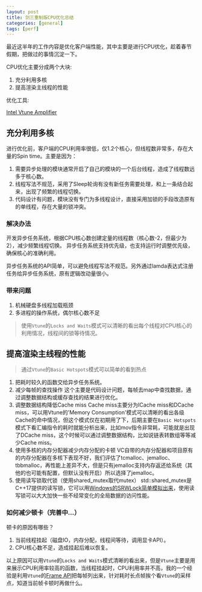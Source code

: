 ```yaml
---
layout: post
title: 剑三重制版CPU优化总结
categories: [general]
tags: [perf]
---
```


最近这半年的工作内容是优化客户端性能，其中主要是进行CPU优化，趁着春节假期，把做过的事情沉淀一下。

CPU优化主要分成两个大块:

1. 充分利用多核
1. 提高渲染主线程的性能

优化工具:

[Intel Vtune Amplifier](https://software.intel.com/en-us/intel-vtune-amplifier-xe/)

## 充分利用多核

进行优化前，客户端的CPU利用率很低，仅1.2个核心，但线程数非常多，存在大量的Spin time。主要是因为：

1. 需要异步处理的模块通常开启了自己的模块的一个后台线程，造成了线程数远多于核心数。
1. 线程写法不规范，采用了Sleep轮询有没有新任务需要处理，和上一条结合起来，出现了频繁的线程切换。
1. 代码设计有问题，模块没有专门为多线程设计，直接采用加锁的手段改造原有的单线程，存在大量的锁冲突。

### 解决办法

开发异步任务系统，根据CPU核心数创建定量的线程数（核心数-2，但最少为2），减少频繁线程切换。
异步任务系统支持优先级，也支持运行时调整优先级，确保核心的准确利用。

异步任务系统的API简单，可以避免线程写法不规范。另外通过lamda表达式注册任务给异步任务系统，原有逻辑改动量很小。

### 带来问题
1. 机械硬盘多线程加载瓶颈
1. 多进程的操作系统，偶尔核心数不足

> 使用`Vtune`的`Locks and Waits`模式可以清晰的看出每个线程对CPU核心的利用情况，线程间的锁等待情况。 

## 提高渲染主线程的性能

> 通过`Vtune`的`Basic Hotspots`模式可以简单的看到热点

1. 把耗时较久的函数交给异步任务系统。
1. 减少每帧的查找操作
    这个主要是代码设计问题，每帧去map中查找数据，通过调整数据结构或缓存查找的结果进行优化。
1. 调整数据结构降低Cache miss
    Cache miss主要分为ICache miss和DCache miss，可以用Vtune的'Memory Consumption'模式可以清晰的看出各级Cache的命中情况，但这个模式仅在初期用了下，后期主要在`Basic Hotspots`模式下看汇编指令的耗时就能分析出来，比如mov指令非常耗，可能就是出现了DCache miss，这个时候可以通过调整数据结构，比如说链表转数组等等减少Cache miss。
1. 使用多核的内存分配器减少内存分配的卡顿
    VC自带的内存分配器和项目原有的内存分配器在多核下表现不好，我们评估了tcmalloc、jemalloc、tbbmalloc，再性能上差异不大，但是只有jemalloc支持内存返还给系统（其他的也可能有配置，但默认没有开启）所以选择了jemalloc。
1. 使用读写锁取代锁（使用shared_mutex取代mutex）
    std::shared_mutex是C++17提供的读写锁，它可以用[Windows的SRWLock简单模拟出来](https://github.com/dpull/msvc_compat/blob/master/include/shared_mutex.h)，使用读写锁可以大大加快一些不经常变化的全局数据的访问性能。

### 如何减少顿卡（完善中...）

顿卡的原因有哪些？
1. 当前线程挂起（磁盘IO，内存分配，线程间等待，调用显卡API）。
1. CPU核心数不足，造成挂起后难以恢复。

以上原因可以用`Vtune`的`Locks and Waits`模式清晰的看出来，但是`Vtune`主要是用来展示CPU利用率较高的函数，当线程挂起时，CPU利用率并不高，我的一个经验是利用`Vtune`的[Frame API](https://software.intel.com/en-us/vtune-amplifier-help-frame-api)把每帧列出来，针对耗时长点帧挨个看`Vtune`的采样点，知道当前帧卡顿时再做什么。

